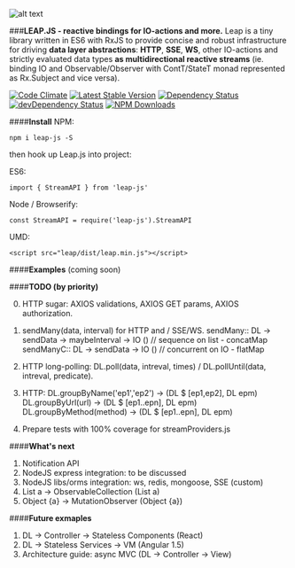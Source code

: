 ![alt text](https://github.com/nikkatalnikov/leap/tree/master/media/logo.png "LEAP.JS")

###**LEAP.JS - reactive bindings for IO-actions and more.** 
Leap is a tiny library written in ES6 with RxJS to provide concise and robust infrastructure for driving **data layer abstractions**: **HTTP**, **SSE**, **WS**, other IO-actions and strictly evaluated data types **as multidirectional reactive streams** (ie. binding IO and Observable/Observer with ContT/StateT monad represented as Rx.Subject and vice versa).

[![Code Climate](https://img.shields.io/codeclimate/github/nikkatalnikov/leap.svg?style=flat-square)](https://codeclimate.com/github/nikkatalnikov/leap)
[![Latest Stable Version](https://img.shields.io/npm/v/leap-js.svg?style=flat-square)](https://www.npmjs.com/package/leap-js)
[![Dependency Status](https://img.shields.io/david/nikkatalnikov/leap.svg?style=flat-square)](https://david-dm.org/nikkatalnikov/leap)
[![devDependency Status](https://img.shields.io/david/dev/nikkatalnikov/leap.svg?style=flat-square)](https://david-dm.org/nikkatalnikov/leap#info=devDependencies)
[![NPM Downloads](https://img.shields.io/npm/dm/leap-js.svg?style=flat-square)](https://www.npmjs.com/package/leap-js)

####**Install**
NPM:

	npm i leap-js -S

then hook up Leap.js into project:

ES6:

	import { StreamAPI } from 'leap-js'

Node / Browserify:

	const StreamAPI = require('leap-js').StreamAPI

UMD:

	<script src="leap/dist/leap.min.js"></script>

####**Examples**
(coming soon)

####**TODO (by priority)**

0. HTTP sugar: AXIOS validations, AXIOS GET params, AXIOS authorization.

1. sendMany(data, interval) for HTTP and / SSE/WS.
	sendMany:: DL -> sendData -> maybeInterval -> IO () // sequence on list - concatMap
	sendManyC:: DL -> sendData -> IO () // concurrent on IO - flatMap

2. HTTP long-polling:  DL.poll(data, intreval, times) / DL.pollUntil(data, intreval, predicate).

3. HTTP: 
	DL.groupByName('ep1','ep2') -> (DL $ [ep1,ep2], DL epm)
	DL.groupByUrl(url) -> (DL $ [ep1..epn], DL epm)
	DL.groupByMethod(method) -> (DL $ [ep1..epn], DL epm)

4. Prepare tests with 100% coverage for streamProviders.js

####**What's next**
1. Notification API
2. NodeJS express integration: to be discussed
3. NodeJS libs/orms integration: ws, redis, mongoose, SSE (custom)
4. List a -> ObservableCollection (List a)
5. Object {a} -> MutationObserver (Object {a})

####**Future exmaples**
1. DL -> Controller -> Stateless Components (React)
2. DL -> Stateless Services -> VM (Angular 1.5)
3. Architecture guide: async MVC (DL -> Controller -> View)
